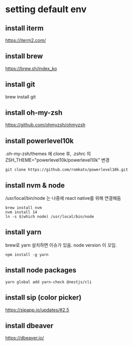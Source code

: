 # setting default env

## install iterm
https://iterm2.com/


## install brew
https://brew.sh/index_ko


## install git
brew install git


## install oh-my-zsh
https://github.com/ohmyzsh/ohmyzsh


## install powerlevel10k
.oh-my-zsh/themes 에 clone 후, .zshrc 의 ZSH_THEME="powerlevel10k/powerlevel10k" 변경
```
git clone https://github.com/romkatv/powerlevel10k.git 
```


## install nvm & node
/usr/local/bin/node 는 나중에 react native를 위해 연결해둠
```
brew install nvm
nvm install 14
ln -s $(which node) /usr/local/bin/node
```


## install yarn
brew로 yarn 설치하면 이슈가 있음. node version 이 꼬임.
```
npm install -g yarn
```


## install node packages
```
yarn global add yarn-check @nestjs/cli
```


## install sip (color picker)
https://sipapp.io/updates/#2.5


## install dbeaver
https://dbeaver.io/

